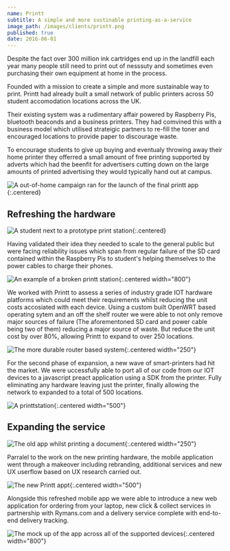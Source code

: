 ```yaml
---
name: Printt
subtitle: A simple and more sustinable printing-as-a-service
image_path: /images/clients/printt.png
published: true
date: 2016-06-01
---
```


Despite the fact over 300 million ink cartridges end up in the landfill each year many people still
need to print out of nesssuty and sometimes even purchasing their own equipment at home in the process.

Founded with a mission to create a simple and more sustainable way to print. Printt had already built a small 
network of public printers across 50 student accomodation locations across the UK. 

Their existing system was a rudimentary affair powered by Raspberry Pis, bluetooth beaconds and a business 
printers. They had comvined this with a business model which utilised strateigic partners to re-fill the toner and
encouraged locations to provide paper to discourage waste. 

To encourage students to give up buying and eventualy throwing away their home printer they offerred a small amount of free printing supported by adverts which had the beenfit for advertisers cutting down on the large
amounts of printed advertising they would typically hand out at campus.

![A out-of-home campaign ran for the launch of the final printt app](/images/printt/8.jpg){:.centered}

## Refreshing the hardware

![A student next to a prototype print station](/images/printt/1.jpeg){:.centered}

Having validated their idea they needed to scale to the general public but were facing reliability issues which
span from regular failure of the SD card contained within the Raspberry Pis to student's helping themselves to the
power cables to charge their phones.

![An example of a broken printt station](/images/printt/2.jpg){:.centered width="800"}

We worked with Printt to assess a series of industry grade IOT hardware platforms which could meet their
requirements whilst reducing the unit costs accosiated with each device. Using a custom built OpenWRT based
operating sytem and an off the shelf router we were able to not only remove major sources of failure (The
aforementoned SD card and power cable being two of them) reducing a major source of waste. But reduce the unit cost by over 80%, allowing Printt to expand to over 250 locations.

![The more durable router based system](/images/printt/3.jpg){:.centered  width="250"}

For the second phase of expansion, a new wave of smart-printers had hit the market. We were uccessfully able to
port all of our code from our IOT devices to a javascript preact application using a SDK from the printer. Fully
eliminating any hardware leaving just the printer, finally allowing the network to expanded to a total of 500 
locations.

![A printtstation](/images/printt/4.jpeg){:.centered width="500"}

## Expanding the service

![The old app whilst printing a document](/images/printt/5.jpg){:.centered width="250"}

Parralel to the work on the new printing hardware, the mobile application went through a makeover including
rebranding, additional services and new UX userflow based on UX research carried out. 

![The new Printt appt](/images/printt/6.png){:.centered width="500"}

Alongside this refreshed mobile app we were able to introduce a new web application for ordering from your laptop,
new click & collect services in partnership with Rymans.com and a delivery service complete with end-to-end
delivery tracking.

![The mock up of the app across all of the supported devices](/images/printt/7.png){:.centered width="800"}